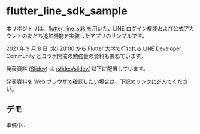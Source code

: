 # flutter_line_sdk_sample

本リポジトリは、[flutter_line_sdk](https://pub.dev/packages/flutter_line_sdk) を用いた、LINE ログイン機能および公式アカウントの友だち追加機能を実装したアプリのサンプルです。

2021 年 9 月 8 日 (水) 20:00 から [Flutter 大学](https://kboyflutteruniv.com/)で行われる LINE Developer Community とコラボ開催の勉強会の資料も兼ねています。

発表資料 ([Slidev](https://sli.dev/)) は [/slides/slidev/](https://github.com/KosukeSaigusa/flutter-line-sdk-sample/tree/main/slides/slidev) 以下に配置しています。

発表資料を Web ブラウザで確認したい場合は、下記のリンクに進んでください。

## デモ

準備中...
